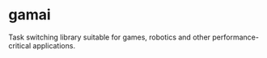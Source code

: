 # gamai
Task switching library suitable for games, robotics and other performance-critical applications.
